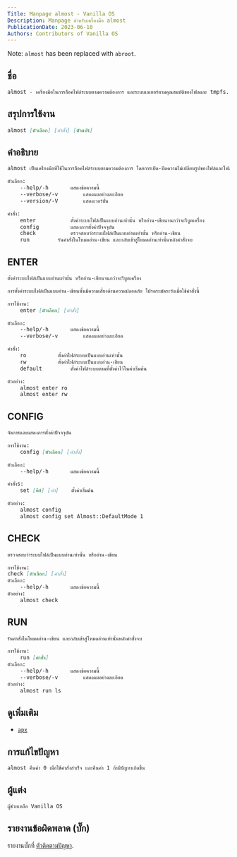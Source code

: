 ```yaml
---
Title: Manpage almost - Vanilla OS
Description: Manpage สำหรับเครื่องมือ almost
PublicationDate: 2023-06-10
Authors: Contributors of Vanilla OS
---
```


Note: `almost` has been replaced with `abroot`.

## ชื่อ

```md
almost - เครื่องมือในการล็อคไฟล์ระบบตามความต้องการ และระบบเลเยอร์ตามคุณสมบัติของไฟลและ tmpfs.
```

## สรุปการใช้งาน

```md
almost [ตัวเลือก] [คำสั่ง] [ตัวแปร]
```

## คำอธิบาย

```md
almost เป็นเครื่องมือที่ใช้ในการล็อคไฟล์ระบบตามความต้องการ โดยการเปิด-ปิดความไม่เปลี่ยนรูปของไฟล์และโฟลเดอร์ในโฟลเดอร์ราก (root) และสามารถใช้สร้างเลเยอร์บนโฟลเดอร์ที่ถูกล็อคไว้ ทำให้สามาถทดสอบการตั้งค่าก่อนยืนยันการเปลี่ยนแปลงได้

ตัวเลือก:
	--help/-h		แสดงข้อความนี้
	--verbose/-v		แสดงผลอย่างละเอียด
	--version/-V		แสดงเวอร์ชั่น

คำสั่ง:
	enter			ตั้งค่าระบบไฟล์เป็นแบบอ่านเท่านั้น หรืออ่าน-เขียนจนกว่าจะรีบูตเครื่อง
	config			แสดงการตั้งค่าปัจจจุบัน
	check			ตรวจสอบว่าระบบไฟล์เป็นแบบอ่านเท่านั้น หรืออ่าน-เขียน
	run			รันคำสั่งในโหมดอ่าน-เขียน และกลับเข้าสู่โหมดอ่านเท่านั้นหลังคำสั่งจบ
```

## ENTER

```md
ตั้งค่าระบบไฟล์เป็นแบบอ่านเท่านั้น หรืออ่าน-เขียนจนกว่าจะรีบูตเครื่อง

การตั้งค่าระบบไฟล์เป็นแบบอ่าน-เขียนนั้นมีความเสี่ยงด้านความปลอดภัย โปรดระมัดระวังเมื่อใช้คำสั่งนี้

การใช้งาน:
    enter [ตัวเลือก] [คำสั่ง]

ตัวเลือก:
	--help/-h		แสดงข้อความนี้
	--verbose/-v		แสดงผลอย่างละเอียด

คำสั่ง:
	ro			ตั้งค่าไฟล์ระบบเป็นแบบอ่านเท่านั้น
	rw			ตั้งค่าไฟล์ระบบเป็นแบบอ่าน-เขียน
	default			ตั้งค่าไฟล์ระบบตามที่ตั้งค่าไว้ในค่าเริ่มต้น

ตัวอย่าง:
	almost enter ro
	almost enter rw
```

## CONFIG

```md
จัดการและแสดงการตั้งค่าปัจจจุบัน

การใช้งาน:
    config [ตัวเลือก] [คำสั่ง]

ตัวเลือก:
    --help/-h		แสดงข้อความนี้

คำสั่งs:
    set [คีย์] [ค่า]	ตั้งค่าเริ่มต้น

ตัวอย่าง:
    almost config
    almost config set Almost::DefaultMode 1
```

## CHECK

```md
ตรวจสอบว่าระบบไฟล์เป็นแบบอ่านเท่านั้น หรืออ่าน-เขียน

การใช้งาน:
check [ตัวเลือก] [คำสั่ง]
ตัวเลือก:
	--help/-h		แสดงข้อความนี้
ตัวอย่าง:
	almost check
```

## RUN

```md
รันคำสั่งในโหมดอ่าน-เขียน และกลับเข้าสู่โหมดอ่านเท่านั้นหลังคำสั่งจบ

การใช้งาน:
    run [คำสั่ง]
ตัวเลือก:
	--help/-h		แสดงข้อความนี้
	--verbose/-v		แสดงผลอย่างละเอียด
ตัวอย่าง:
    almost run ls
```

## ดูเพิ่มเติม

- [`apx`](apx)

## การแก้ไขปัญหา

```md
almost คืนค่า 0 เมื่อใช้คำสั่งสำเร็จ และคืนค่า 1 ถ้ามีปัญหาเกิดขึ้น
```

## ผู้แต่ง

```md
ผู้ช่วยเหลือ Vanilla OS
```

## รายงานข้อผิดพลาด (บั๊ก)

รายงานบั๊กที่ [ตัวติดตามปัญหา](https://github.com/Vanilla-OS/almost/issues).
